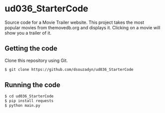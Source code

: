 # ud036_StarterCode
Source code for a Movie Trailer website. This project takes the most popular movies from themovedb.org and displays it. Clicking on a movie will show you a trailer of it.

## Getting the code

Clone this repository using Git.

```sh
$ git clone https://github.com/dsouzadyn/ud036_StarterCode
```

## Running the code

```sh
$ cd ud036_StarterCode
$ pip install requests
$ python main.py
```

